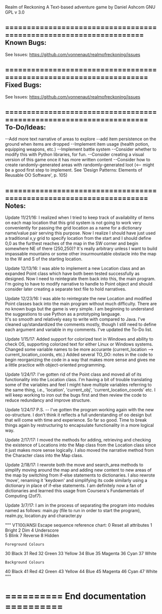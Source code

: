 Realm of Reckoning
A Text-based adventure game
by
Daniel Ashcom
GNU GPL v 3.0
 

===================================================================
Known Bugs:
--------------------------------------------------------------------
See Issues: https://github.com/vonnenaut/realmofreckoning/issues


====================================================================
Fixed Bugs:
--------------------------------------------------------------------
See Issues: https://github.com/vonnenaut/realmofreckoning/issues

====================================================================
To-Do/Ideas:
------------------------------------------------------------------
--Add more text narrative of areas to explore
--add item persistence on the ground when items are dropped
--Implement item usage (health potion, equipping weapons, etc.)
--Implement battle system
--Consider whether to modify this with Python libraries, for fun.
--Consider creating a visual version of this game once it has more written content
--Consider how to create randomly-generated areas with randomly-generated loot (<--  might be a good first step to implement.  See 'Design Patterns:  Elements of Reusable OO Software', p. 105)

====================================================================
Notes:
--------------------------------------------------------------------
Update 11/21/16:  I realized when I tried to keep track of availability of items on each map location that this grid system is 
not going to work very conveniently for passing the grid location as a name for a dictionary name/value pair serving this purpose.
Now I realize I should have just used a traditional x,y grid to specify location from the start and I should define 0,0 as the 
furthest reaches of the map in the SW corner and begin somewhere NE of there (250,250)?  It's really arbitrary unless I want to build
impassable mountains or some other insurmountable obstacle into the map to the W and S of the starting location.

Update 12/13/16:  I was able to implement a new Location class and an expanded Point class
which have both been tested successfully as designed.  Now I need to reintegrate them back
into this, the main program.  I'm going to have to modify narrative to handle to Point object
and should consider later creating a separate text file to hold narratives.

Update 12/23/16:  I was able to reintegrate the new Location and modified Point classes back into 
the main program without much difficulty.  There are no known bugs but the game is very simple.
I am beginning to understand the suggestions to use Python as a prototyping language.  
It's so smooth and relatively easy to write with compared to Java.  I've cleaned up/standardized the comments
mostly, though I still need to define each argument and variable in my comments.  I've updated the To-Do list.

Update 1/15/17:  Added support for colorized text in Windows and ability to check OS, supporting colorized text
for either Linux or Windows systems.  Changed some variable names to be more accurante (current_location --> current_location_coords, etc.)
Added several TO_DO: notes in the code to begin reorganizing the code in a way that makes more sense and gives me a little practice
with object-oriented programming.

Update 1/24/17:  I've gotten rid of the Point class and moved all of its functionality into the Location class.  I'm having a bit of trouble translating some of the variables and feel I might have multiple variables referring to the same thing, i.e., 'location', 'current_obj', 'current_location_coords' etc.  I will keep working to iron out the bugs first and then review the code to reduce redundancy and improve structure.  

Update 1/24/17 P.S. -- I've gotten the program working again with the new oo-structure.  I don't think it reflects a full understanding of oo design but that will come with time and experience.  So far so good.  Time to break things again by restructuring to encapsulate functionality in a more logical way.

Update 2/17/17:  I moved the methods for adding, retrieving and checking the existence of Locations into the Map class from the Location class since it just makes more sense logically.  I also moved the narrative method from the Character class into the Map class.

 Update 2/18/17:  I rewrote both the move and search_area methods to simplify moving around the map and adding new content to new areas of the map by switching from if-else statements to dictionaries.  I also rewrote 'move', renaming it 'keydown' and simplifying its code similarly using a dictionary in place of if-else statements.  I am definitely now a fan of dictionaries and learned this usage from Coursera's Fundamentals of Computing (2of7).
 
Update 3/7/17:  I am in the process of separating the program into modules named as follows: main.py (file to run in order to start the program), realm.py, location.py and character.py

"""
VT100/ANSI Escape sequence reference chart:
0	Reset all attributes
1	Bright
2	Dim
4	Underscore	
5	Blink
7	Reverse
8	Hidden

	Foreground Colours
30	Black
31	Red
32	Green
33	Yellow
34	Blue
35	Magenta
36	Cyan
37	White

	Background Colours
40	Black
41	Red
42	Green
43	Yellow
44	Blue
45	Magenta
46	Cyan
47	White
"""
#  ==========  End documentation  ==========
###
